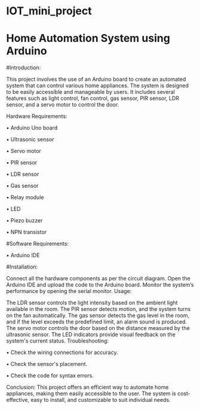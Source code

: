# IOT_mini_project

# Home Automation System using Arduino

#Introduction:

This project involves the use of an Arduino board to create an automated system that can control various home appliances. The system is designed to be easily accessible and manageable by users. It includes several features such as light control, fan control, gas sensor, PIR sensor, LDR sensor, and a servo motor to control the door.

Hardware Requirements:

• Arduino Uno board

• Ultrasonic sensor

• Servo motor

• PIR sensor

• LDR sensor

• Gas sensor

• Relay module

• LED

• Piezo buzzer

• NPN transistor

#Software Requirements:

• Arduino IDE

#Installation:

Connect all the hardware components as per the circuit diagram.
Open the Arduino IDE and upload the code to the Arduino board.
Monitor the system’s performance by opening the serial monitor.
Usage:

The LDR sensor controls the light intensity based on the ambient light available in the room.
The PIR sensor detects motion, and the system turns on the fan automatically.
The gas sensor detects the gas level in the room, and if the level exceeds the predefined limit, an alarm sound is produced.
The servo motor controls the door based on the distance measured by the ultrasonic sensor.
The LED indicators provide visual feedback on the system's current status.
Troubleshooting:

• Check the wiring connections for accuracy.

• Check the sensor's placement.

• Check the code for syntax errors.

Conclusion:
This project offers an efficient way to automate home appliances, making them easily accessible to the user. The system is cost-effective, easy to install, and customizable to suit individual needs.
